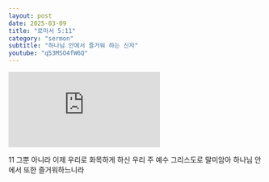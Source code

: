 ```yaml
---
layout: post
date: 2025-03-09
title: "로마서 5:11"
category: "sermon"
subtitle: "하나님 안에서 즐거워 하는 신자"
youtube: "q53MSO4fW6Q"
---
```


<div class="youtube margin-large">
    <iframe src="https://www.youtube.com/embed/q53MSO4fW6Q" title="YouTube video player" frameborder="0" allow="accelerometer; autoplay; clipboard-write; encrypted-media; gyroscope; picture-in-picture; web-share" allowfullscreen></iframe>
</div>

11 그뿐 아니라 이제 우리로 화목하게 하신 우리 주 예수 그리스도로 말미암아 하나님 안에서 또한 즐거워하느니라

